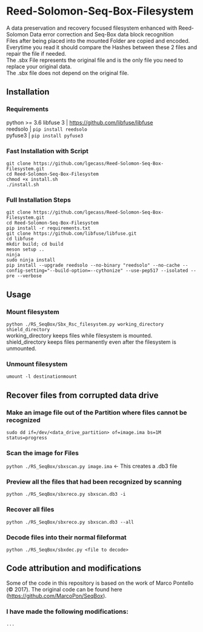 # Reed-Solomon-Seq-Box-Filesystem
A data preservation and recovery focused filesystem enhanced with Reed-Solomon Data error correction and Seq-Box data block recognition <br/>
Files after being placed into the mounted Folder are copied and encoded. <br/>
Everytime you read it should compare the Hashes between these 2 files and repair the file if needed. <br/>
The .sbx File represents the original file and is the only file you need to replace your original data. <br/>
The .sbx file does not depend on the original file. <br/>

## Installation
### Requirements
python >= 3.6
libfuse 3 | https://github.com/libfuse/libfuse<br/>
reedsolo | `pip install reedsolo`<br/>
pyfuse3 | `pip install pyfuse3`<br/>
### Fast Installation with Script
`git clone https://github.com/lgecass/Reed-Solomon-Seq-Box-Filesystem.git`<br/>
`cd Reed-Solomon-Seq-Box-Filesystem`<br/>
`chmod +x install.sh`<br/>
`./install.sh`<br/>
### Full Installation Steps
`git clone https://github.com/lgecass/Reed-Solomon-Seq-Box-Filesystem.git`<br/>
`cd Reed-Solomon-Seq-Box-Filesystem`<br/>
`pip install -r requirements.txt`<br/>
`git clone https://github.com/libfuse/libfuse.git`<br/>
`cd libfuse`<br/>
`mkdir build; cd build`<br/>
`meson setup ..`<br/>
`ninja`<br/>
`sudo ninja install`<br/>
`pip install --upgrade reedsolo --no-binary "reedsolo" --no-cache --config-setting="--build-option=--cythonize" --use-pep517 --isolated --pre --verbose`<br/>



## Usage
### Mount filesystem
`python ./RS_SeqBox/Sbx_Rsc_filesystem.py working_directory shield_directory`
<br/>
working_directory keeps files while filesystem is mounted. 
<br/>
shield_directory keeps files permanently even after the filesystem is unmounted.
### Unmount filesystem
`umount -l destinationmount`

## Recover files from corrupted data drive
### Make an image file out of the Partition where files cannot be recognized
`sudo dd if=/dev/<data_drive_partition> of=image.ima bs=1M status=progress`
### Scan the image for Files
`python ./RS_SeqBox/sbxscan.py image.ima` <- This creates a .db3 file
### Preview all the files that had been recognized by scanning
`python ./RS_SeqBox/sbxreco.py sbxscan.db3 -i`
### Recover all files
`python ./RS_SeqBox/sbxreco.py sbxscan.db3 --all`
### Decode files into their normal fileformat
`python ./RS_SeqBox/sbxdec.py <file to decode>`
## Code attribution and modifications
Some of the code in this repository is based on the work of Marco Pontello (© 2017). The original code can be found here (https://github.com/MarcoPon/SeqBox). <br/> 
### I have made the following modifications: <br/>
`...`
